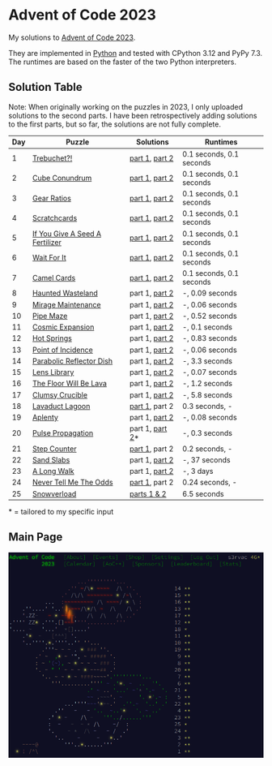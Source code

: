 # Advent of Code 2023

My solutions to [Advent of Code 2023](https://adventofcode.com/2023/).

They are implemented in [Python](https://www.python.org/) and tested with CPython 3.12 and PyPy 7.3. The runtimes are based on the faster of the two Python interpreters.

## Solution Table

Note: When originally working on the puzzles in 2023, I only uploaded solutions to the second parts. I have been retrospectively adding solutions to the first parts, but so far, the solutions are not fully complete.

| Day | Puzzle | Solutions | Runtimes |
| ---- | ---- | ---- | ---- |
| 1 | [Trebuchet?!](https://adventofcode.com/2023/day/1) | [part 1](01/aoc01_part1.py), [part 2](01/aoc01_part2.py) | 0.1 seconds, 0.1 seconds |
| 2 | [Cube Conundrum](https://adventofcode.com/2023/day/2) | [part 1](02/aoc02_part1.py), [part 2](02/aoc02_part2.py) | 0.1 seconds, 0.1 seconds |
| 3 | [Gear Ratios](https://adventofcode.com/2023/day/3) | [part 1](03/aoc03_part1.py), [part 2](03/aoc03_part2.py) | 0.1 seconds, 0.1 seconds |
| 4 | [Scratchcards](https://adventofcode.com/2023/day/4) | [part 1](04/aoc04_part1.py), [part 2](04/aoc04_part2.py) | 0.1 seconds, 0.1 seconds |
| 5 | [If You Give A Seed A Fertilizer](https://adventofcode.com/2023/day/5) | [part 1](05/aoc05_part1.py), [part 2](05/aoc05_part2.py) | 0.1 seconds, 0.1 seconds |
| 6 | [Wait For It](https://adventofcode.com/2023/day/6) | [part 1](06/aoc06_part1.py), [part 2](06/aoc06_part2.py) | 0.1 seconds, 0.1 seconds |
| 7 | [Camel Cards](https://adventofcode.com/2023/day/7) | [part 1](07/aoc07_part1.py), [part 2](07/aoc07_part2.py) | 0.1 seconds, 0.1 seconds |
| 8 | [Haunted Wasteland](https://adventofcode.com/2023/day/8) | part 1, [part 2](08/aoc08_part2.py) | -, 0.09 seconds |
| 9 | [Mirage Maintenance](https://adventofcode.com/2023/day/9) | part 1, [part 2](09/aoc09_part2.py) | -, 0.06 seconds |
| 10 | [Pipe Maze](https://adventofcode.com/2023/day/10) | part 1, [part 2](10/aoc10_part2.py) | -, 0.52 seconds |
| 11 | [Cosmic Expansion](https://adventofcode.com/2023/day/11) | part 1, [part 2](11/aoc11_part2.py) | -, 0.1 seconds |
| 12 | [Hot Springs](https://adventofcode.com/2023/day/12) | part 1, [part 2](12/aoc12_part2.py) | -, 0.83 seconds |
| 13 | [Point of Incidence](https://adventofcode.com/2023/day/13) | part 1, [part 2](13/aoc13_part2.py) | -, 0.06 seconds |
| 14 | [Parabolic Reflector Dish](https://adventofcode.com/2023/day/14) | part 1, [part 2](14/aoc14_part2.py) | -, 3.3 seconds |
| 15 | [Lens Library](https://adventofcode.com/2023/day/15) | part 1, [part 2](15/aoc15_part2.py) | -, 0.07 seconds |
| 16 | [The Floor Will Be Lava](https://adventofcode.com/2023/day/16) | part 1, [part 2](16/aoc16_part2.py) | -, 1.2 seconds |
| 17 | [Clumsy Crucible](https://adventofcode.com/2023/day/17) | part 1, [part 2](17/aoc17_part2.py) | -, 5.8 seconds |
| 18 | [Lavaduct Lagoon](https://adventofcode.com/2023/day/18) | [part 1](18/aoc18_part1.py), part 2 | 0.3 seconds, - |
| 19 | [Aplenty](https://adventofcode.com/2023/day/19) | part 1, [part 2](19/aoc19_part2.py) | -, 0.08 seconds |
| 20 | [Pulse Propagation](https://adventofcode.com/2023/day/20) | part 1, [part 2](20/aoc20_part2.py)* | -, 0.3 seconds |
| 21 | [Step Counter](https://adventofcode.com/2023/day/21) | [part 1](21/aoc21_part1.py), part 2 | 0.2 seconds, - |
| 22 | [Sand Slabs](https://adventofcode.com/2023/day/22) | part 1, [part 2](22/aoc22_part2.py) | -, 37 seconds |
| 23 | [A Long Walk](https://adventofcode.com/2023/day/23) | part 1, [part 2](23/aoc23_part2.py) | -, 3 days |
| 24 | [Never Tell Me The Odds](https://adventofcode.com/2023/day/24) | [part 1](24/aoc24_part1.py), part 2 | 0.24 seconds, - |
| 25 | [Snowverload](https://adventofcode.com/2023/day/25) | [parts 1 & 2](25/aoc25.py) | 6.5 seconds |

\* = tailored to my specific input

## Main Page

[![Advent of Code 2023 Screenshot](aoc-2023-screenshot.png "Advent of Code 2023 Screenshot")](aoc-2023-screenshot.png)
